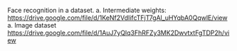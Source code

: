 Face recognition in a dataset.
a. Intermediate weights: https://drive.google.com/file/d/1KeNf2VdIifcTFjT7gAl_uHYqbA0QqwlE/view
a. Image dataset https://drive.google.com/file/d/1AuJ7yQlq3FhRFZy3MK2DwvtxtFgTDP2h/view
